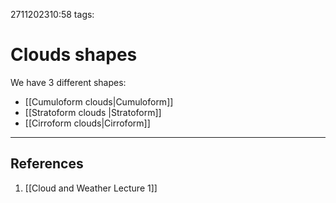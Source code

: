 2711202310:58
tags: 
# Clouds shapes

We have 3 different shapes:
- [[Cumuloform clouds|Cumuloform]] 
- [[Stratoform clouds |Stratoform]]
- [[Cirroform clouds|Cirroform]]

---
## References
1. [[Cloud and Weather Lecture 1]]